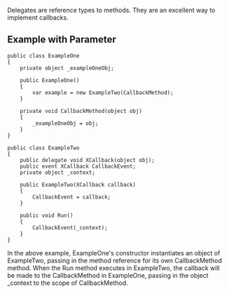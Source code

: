 Delegates are reference types to methods. They are an excellent way to implement callbacks. 

## Example with Parameter
 
```
public class ExampleOne 
{
    private object _exampleOneObj;

    public ExampleOne()
    {
        var example = new ExampleTwo(CallbackMethod);
    }

    private void CallbackMethod(object obj)
    {
        _exampleOneObj = obj;
    }
}

public class ExampleTwo
{
    public delegate void XCallback(object obj);
    public event XCallback CallbackEvent;
    private object _context;

    public ExampleTwo(XCallback callback)
    {
        CallbackEvent = callback;
    }

    public void Run()
    {
        CallbackEvent(_context);
    }
}
```

In the above example, ExampleOne's constructor instantiates an object of ExampleTwo, passing in the method reference for its own CallbackMethod method. When the Run method executes in ExampleTwo, the callback will be made to the CallbackMethod in ExampleOne, passing in the object _context to the scope of CallbackMethod. 